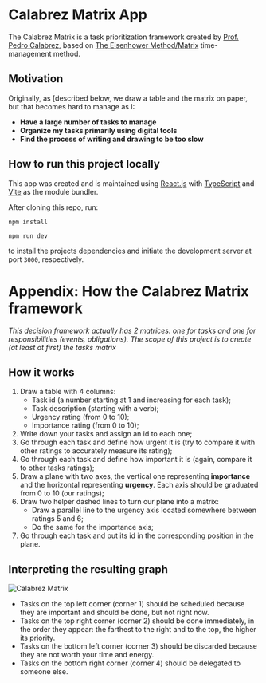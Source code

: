 # Calabrez Matrix App

The Calabrez Matrix is a task prioritization framework created by [Prof. Pedro Calabrez](https://www.pedrocalabrez.com.br/), based on [The Eisenhower Method/Matrix](https://en.wikipedia.org/wiki/Time_management#The_Eisenhower_Method) time-management method.

## Motivation

Originally, as [described below, we draw a table and the matrix on paper, but that becomes hard to manage as I:

- **Have a large number of tasks to manage**
- **Organize my tasks primarily using digital tools**
- **Find the process of writing and drawing to be too slow**

## How to run this project locally

This app was created and is maintained using [React.js]() with [TypeScript]() and [Vite](https://vitejs.dev/) as the module bundler.

After cloning this repo, run:

```
npm install
```

```
npm run dev
```

to install the projects dependencies and initiate the development server at port `3000`, respectively.

# Appendix: How the Calabrez Matrix framework

_This decision framework actually has 2 matrices: one for tasks and one for responsibilities (events, obligations). The scope of this project is to create (at least at first) the tasks matrix_

## How it works

1. Draw a table with 4 columns:
   - Task id (a number starting at 1 and increasing for each task);
   - Task description (starting with a verb);
   - Urgency rating (from 0 to 10);
   - Importance rating (from 0 to 10);
2. Write down your tasks and assign an id to each one;
3. Go through each task and define how urgent it is (try to compare it with other ratings to accurately measure its rating);
4. Go through each task and define how important it is (again, compare it to other tasks ratings);
5. Draw a plane with two axes, the vertical one representing **importance** and the horizontal representing **urgency**. Each axis should be graduated from 0 to 10 (our ratings);
6. Draw two helper dashed lines to turn our plane into a matrix:
   - Draw a parallel line to the urgency axis located somewhere between ratings 5 and 6;
   - Do the same for the importance axis;
7. Go through each task and put its id in the corresponding position in the plane.

## Interpreting the resulting graph

![Calabrez Matrix](https://user-images.githubusercontent.com/14828276/159602923-385d48f5-1685-44be-b7d3-907a98047ecb.png)

- Tasks on the top left corner (corner 1) should be scheduled because they are important and should be done, but not right now.
- Tasks on the top right corner (corner 2) should be done immediately, in the order they appear: the farthest to the right and to the top, the higher its priority.
- Tasks on the bottom left corner (corner 3) should be discarded because they are not worth your time and energy.
- Tasks on the bottom right corner (corner 4) should be delegated to someone else.

